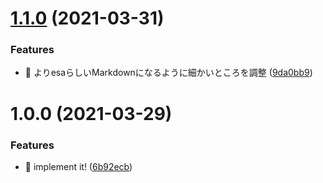 # [1.1.0](https://github.com/suin/esa-markdown-format/compare/v1.0.0...v1.1.0) (2021-03-31)


### Features

* 🎸 よりesaらしいMarkdownになるように細かいところを調整 ([9da0bb9](https://github.com/suin/esa-markdown-format/commit/9da0bb9b36b2374e224eb6e817a73dcaa99864b8))

# 1.0.0 (2021-03-29)


### Features

* 🎸 implement it! ([6b92ecb](https://github.com/suin/esa-markdown-format/commit/6b92ecb10d3913163843c56a527cbcf7be232d37))
